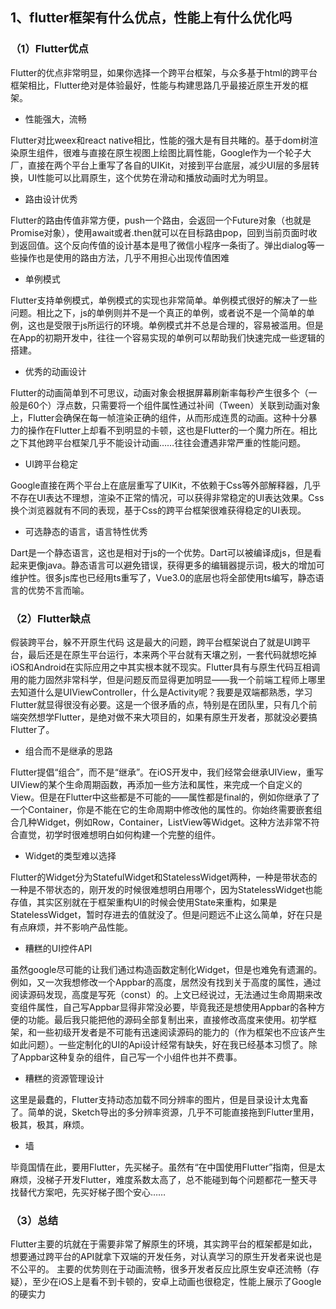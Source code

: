 ## 1、flutter框架有什么优点，性能上有什么优化吗
### （1）Flutter优点
Flutter的优点非常明显，如果你选择一个跨平台框架，与众多基于html的跨平台框架相比，Flutter绝对是体验最好，性能与构建思路几乎最接近原生开发的框架。

- 性能强大，流畅

Flutter对比weex和react native相比，性能的强大是有目共睹的。基于dom树渲染原生组件，很难与直接在原生视图上绘图比肩性能，Google作为一个轮子大厂，直接在两个平台上重写了各自的UIKit，对接到平台底层，减少UI层的多层转换，UI性能可以比肩原生，这个优势在滑动和播放动画时尤为明显。

- 路由设计优秀

Flutter的路由传值非常方便，push一个路由，会返回一个Future对象（也就是Promise对象），使用await或者.then就可以在目标路由pop，回到当前页面时收到返回值。这个反向传值的设计基本是甩了微信小程序一条街了。弹出dialog等一些操作也是使用的路由方法，几乎不用担心出现传值困难

- 单例模式

Flutter支持单例模式，单例模式的实现也非常简单。单例模式很好的解决了一些问题。相比之下，js的单例则并不是一个真正的单例，或者说不是一个简单的单例，这也是受限于js所运行的环境。单例模式并不总是合理的，容易被滥用。但是在App的初期开发中，往往一个容易实现的单例可以帮助我们快速完成一些逻辑的搭建。

- 优秀的动画设计

Flutter的动画简单到不可思议，动画对象会根据屏幕刷新率每秒产生很多个（一般是60个）浮点数，只需要将一个组件属性通过补间（Tween）关联到动画对象上，Flutter会确保在每一帧渲染正确的组件，从而形成连贯的动画。这种十分暴力的操作在Flutter上却看不到明显的卡顿，这也是Flutter的一个魔力所在。相比之下其他跨平台框架几乎不能设计动画……往往会遭遇非常严重的性能问题。

- UI跨平台稳定

Google直接在两个平台上在底层重写了UIKit，不依赖于Css等外部解释器，几乎不存在UI表达不理想，渲染不正常的情况，可以获得非常稳定的UI表达效果。Css换个浏览器就有不同的表现，基于Css的跨平台框架很难获得稳定的UI表现。

- 可选静态的语言，语言特性优秀

Dart是一个静态语言，这也是相对于js的一个优势。Dart可以被编译成js，但是看起来更像java。静态语言可以避免错误，获得更多的编辑器提示词，极大的增加可维护性。很多js库也已经用ts重写了，Vue3.0的底层也将全部使用ts编写，静态语言的优势不言而喻。

### （2）Flutter缺点
假装跨平台，躲不开原生代码
这是最大的问题，跨平台框架说白了就是UI跨平台，最后还是在原生平台运行，本来两个平台就有天壤之别，一套代码就想吃掉iOS和Android在实际应用之中其实根本就不现实。Flutter具有与原生代码互相调用的能力固然非常科学，但是问题反而显得更加明显——我一个前端工程师上哪里去知道什么是UIViewController，什么是Activity呢？我要是双端都熟悉，学习Flutter就显得很没有必要。这是一个很矛盾的点，特别是在团队里，只有几个前端突然想学Flutter，是绝对做不来大项目的，如果有原生开发者，那就没必要搞Flutter了。

- 组合而不是继承的思路

Flutter提倡“组合”，而不是“继承”。在iOS开发中，我们经常会继承UIView，重写UIView的某个生命周期函数，再添加一些方法和属性，来完成一个自定义的View。但是在Flutter中这些都是不可能的——属性都是final的，例如你继承了了一个Container，你是不能在它的生命周期中修改他的属性的。你始终需要嵌套组合几种Widget，例如Row，Container，ListView等Widget。这种方法非常不符合直觉，初学时很难想明白如何构建一个完整的组件。

- Widget的类型难以选择

Flutter的Widget分为StatefulWidget和StatelessWidget两种，一种是带状态的一种是不带状态的，刚开发的时候很难想明白用哪个，因为StatelessWidget也能存值，其实区别就在于框架重构UI的时候会使用State来重构，如果是StatelessWidget，暂时存进去的值就没了。但是问题远不止这么简单，好在只是有点麻烦，并不影响产品性能。

- 糟糕的UI控件API

虽然google尽可能的让我们通过构造函数定制化Widget，但是也难免有遗漏的。例如，又一次我想修改一个Appbar的高度，居然没有找到关于高度的属性，通过阅读源码发现，高度是写死（const）的。上文已经说过，无法通过生命周期来改变组件属性，自己写Appbar显得非常没必要，毕竟我还是想使用Appbar的各种方便的功能。最后我只能把他的源码全部复制出来，直接修改高度来使用。初学框架，和一些初级开发者是不可能有迅速阅读源码的能力的（作为框架也不应该产生如此问题）。一些定制化的UI的Api设计经常有缺失，好在我已经基本习惯了。除了Appbar这种复杂的组件，自己写一个小组件也并不费事。

- 糟糕的资源管理设计

这里是最蠢的，Flutter支持动态加载不同分辨率的图片，但是目录设计太鬼畜了。简单的说，Sketch导出的多分辨率资源，几乎不可能直接拖到Flutter里用，极其，极其，麻烦。

- 墙

毕竟国情在此，要用Flutter，先买梯子。虽然有“在中国使用Flutter”指南，但是太麻烦，没梯子开发Flutter，难度系数太高了，总不能碰到每个问题都花一整天寻找替代方案吧，先买好梯子图个安心……

### （3）总结
Flutter主要的坑就在于需要非常了解原生的环境，其实跨平台的框架都是如此，想要通过跨平台的API就拿下双端的开发任务，对认真学习的原生开发者来说也是不公平的。
主要的优势则在于动画流畅，很多开发者反应比原生安卓还流畅（存疑），至少在iOS上是看不到卡顿的，安卓上动画也很稳定，性能上展示了Google的硬实力